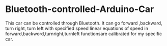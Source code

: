 # Bluetooth-controlled-Arduino-Car
This car can be controlled through Bluetooth.
It can go forward ,backward, turn right, turn left with specified speed
linear equations of speed in forward,backword,turnright,turnleft functionsare calibrated for my specific car.
